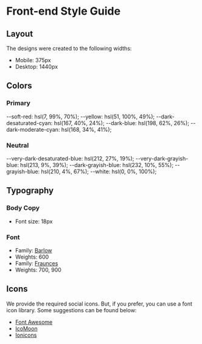 # Front-end Style Guide

## Layout

The designs were created to the following widths:

- Mobile: 375px
- Desktop: 1440px

## Colors

### Primary

--soft-red: hsl(7, 99%, 70%);
--yellow: hsl(51, 100%, 49%);
--dark-desaturated-cyan: hsl(167, 40%, 24%);
--dark-blue: hsl(198, 62%, 26%);
--dark-moderate-cyan: hsl(168, 34%, 41%); 

### Neutral

--very-dark-desaturated-blue: hsl(212, 27%, 19%);
--very-dark-grayish-blue: hsl(213, 9%, 39%);
--dark-grayish-blue: hsl(232, 10%, 55%);
--grayish-blue: hsl(210, 4%, 67%);
--white: hsl(0, 0%, 100%);

## Typography

### Body Copy

- Font size: 18px

### Font

- Family: [Barlow](https://fonts.google.com/specimen/Barlow)
- Weights: 600
- Family: [Fraunces](https://fonts.google.com/specimen/Fraunces)
- Weights: 700, 900

## Icons

We provide the required social icons. But, if you prefer, you can use a font icon library. Some suggestions can be found below:

- [Font Awesome](https://fontawesome.com)
- [IcoMoon](https://icomoon.io)
- [Ionicons](https://ionicons.com)
